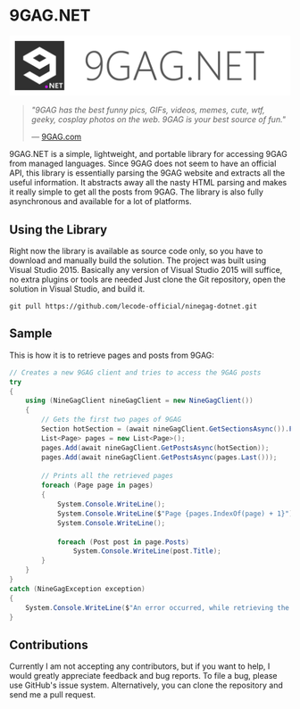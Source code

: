 # 9GAG.NET

![9GAG.NET Logo](https://github.com/lecode-official/ninegag-dotnet/blob/master/Documentation/Images/Banner.png "9GAG.NET Logo")

> *"9GAG has the best funny pics, GIFs, videos, memes, cute, wtf, geeky, cosplay photos on the web. 9GAG is your best source of fun."*
>
> &mdash; [9GAG.com](http://9gag.com/)

9GAG.NET is a simple, lightweight, and portable library for accessing 9GAG from managed languages. Since 9GAG does not seem to have an official API,
this library is essentially parsing the 9GAG website and extracts all the useful information. It abstracts away all the nasty HTML parsing and makes
it really simple to get all the posts from 9GAG. The library is also fully asynchronous and available for a lot of platforms.

## Using the Library

Right now the library is available as source code only, so you have to download and manually build the solution. The project was built using Visual
Studio 2015. Basically any version of Visual Studio 2015 will suffice, no extra plugins or tools are needed Just clone the Git repository, open the
solution in Visual Studio, and build it.

```batch
git pull https://github.com/lecode-official/ninegag-dotnet.git
```

## Sample

This is how it is to retrieve pages and posts from 9GAG:

```csharp
// Creates a new 9GAG client and tries to access the 9GAG posts
try
{
    using (NineGagClient nineGagClient = new NineGagClient())
    {
        // Gets the first two pages of 9GAG
        Section hotSection = (await nineGagClient.GetSectionsAsync()).FirstOrDefault(section => section.Kind == SectionKind.Hot);
        List<Page> pages = new List<Page>();
        pages.Add(await nineGagClient.GetPostsAsync(hotSection));
        pages.Add(await nineGagClient.GetPostsAsync(pages.Last()));

        // Prints all the retrieved pages
        foreach (Page page in pages)
        {
            System.Console.WriteLine();
            System.Console.WriteLine($"Page {pages.IndexOf(page) + 1}");
            System.Console.WriteLine();

            foreach (Post post in page.Posts)
                System.Console.WriteLine(post.Title);
        }
    }
}
catch (NineGagException exception)
{
    System.Console.WriteLine($"An error occurred, while retrieving the 9GAG posts: '{exception.Message}'.");
}
```

## Contributions

Currently I am not accepting any contributors, but if you want to help, I would greatly appreciate feedback and bug reports. To file a bug, please
use GitHub's issue system. Alternatively, you can clone the repository and send me a pull request.
